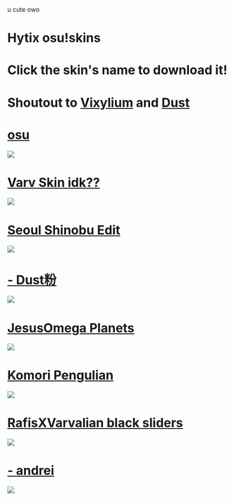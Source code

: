 u cute owo
# Hytix osu!skins

# Click the skin's name to download it!
# Shoutout to [Vixylium](https://osu.ppy.sh/users/12155780) and [Dust](https://twitter.com/Dust_btw)

# [osu](https://shigeskinss.s-ul.eu/csrv6H29)
![](https://camo.githubusercontent.com/469749ae2e3e80defcc4fe99c89f592156bc4f4a/68747470733a2f2f692e696d6775722e636f6d2f524245776470712e706e67)
# [Varv Skin idk??](https://skins.osuck.net/index.php?newsid=1194)
![](https://vixylium.s-ul.eu/uoFxjdWY)
# [Seoul Shinobu Edit](https://skins.osuck.net/index.php?newsid=374)
![](https://vixylium.s-ul.eu/49z5Mfq5)
# [- Dust粉](https://drive.google.com/file/d/1pbIbHjFMbJQhBS-xowM2TziMtsmNVueo/view?usp=sharing)
![](https://cdn.discordapp.com/attachments/729804459315822613/730126673659559986/screenshot236.jpg)

# [JesusOmega Planets](https://drive.google.com/file/d/1UTTcNwhIxzIJbnGQRzhKlw7PCzBh_eDy/view)
![](https://camo.githubusercontent.com/a60802bb604626e016fae397f18551f66799076e/68747470733a2f2f617263686976652e62746d632e6c6976652f696d616765732f706c616e6574732d67616d652e706e67)

# [Komori Pengulian](https://drive.google.com/file/d/12CERChzWeJhmcZrWmJ1TatE5M1XHsXY-/view)
![](https://skins.osuck.net/uploads/posts/2019-08/1565775659_screenshot6287.jpg)

# [RafisXVarvalian black sliders](https://drive.google.com/file/d/1gN_zBhlaXQIFBuOYval-dunJ5aLd1VrS/view)
![](https://osu.ppy.sh/ss/15188337/ce54)

# [- andrei](https://drive.google.com/file/d/1SYHxyp_AyfhFYiZl-dPDOqt8f1Ptvpy8/view)
![](https://osu.ppy.sh/ss/15188334/34ab)
